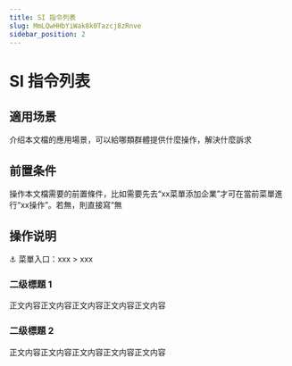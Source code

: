 ```yaml
---
title: SI 指令列表
slug: MmLQwHHbYiWak8k0Tazcj8zRnve
sidebar_position: 2
---
```



# SI 指令列表

## 適用场景

介绍本文檔的應用場景，可以給哪類群體提供什麼操作，解決什麼訴求

## 前置条件

操作本文檔需要的前置條件，比如需要先去“xx菜單添加企業”才可在當前菜單進行“xx操作”。若無，則直接寫“無

## 操作说明

<div class="callout callout-bg-6 callout-border-6">
<p>⚓ 菜單入口：xxx  &gt; xxx</p>
</div>

### 二级標題 1

正文内容正文内容正文内容正文内容正文内容

### 二级標題 2

正文内容正文内容正文内容正文内容正文内容

